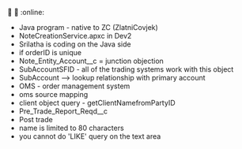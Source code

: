 :tennis: :ski: :online:

* Java program - native to ZC (ZlatniCovjek)
* NoteCreationService.apxc in Dev2
* Srilatha is coding on the Java side
* if orderID is unique
* Note_Entity_Account__c = junction objection
* SubAccountSFID - all of the trading systems work with this object
* SubAccount --> lookup relationship with primary account
* OMS - order management system
* oms source mapping
* client object query - getClientNamefromPartyID
* Pre_Trade_Report_Reqd__c
* Post trade
* name is limited to 80 characters
* you cannot do 'LIKE' query on the text area
